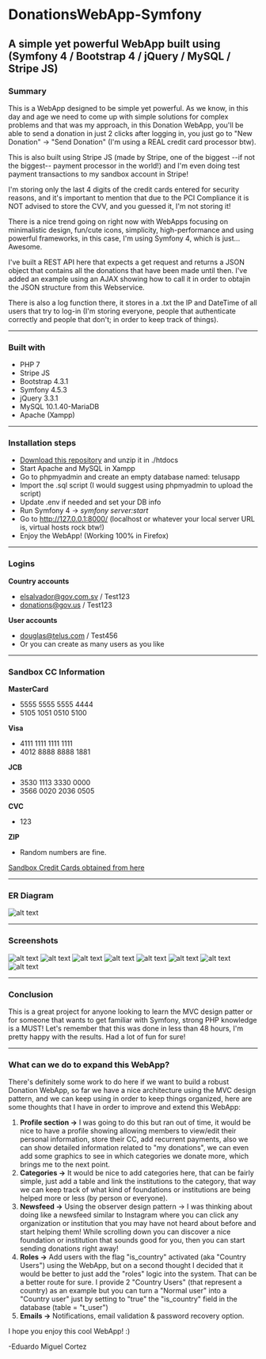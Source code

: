 # DonationsWebApp-Symfony
## A simple yet powerful WebApp built using (Symfony 4 / Bootstrap 4 / jQuery / MySQL / Stripe JS)

### Summary
This is a WebApp designed to be simple yet powerful. As we know, in this day and age we need to come up with simple solutions for complex problems and that was my approach, in this Donation WebApp, you'll be able to send a donation in just 2 clicks after logging in, you just go to "New Donation" -> "Send Donation" (I'm using a REAL credit card processor btw).

This is also built using Stripe JS (made by Stripe, one of the biggest --if not the biggest-- payment processor in the world!) and I'm even doing test payment transactions to my sandbox account in Stripe!

I'm storing only the last 4 digits of the credit cards entered for security reasons, and it's important to mention that due to the PCI Compliance it is NOT advised to store the CVV, and you guessed it, I'm not storing it!

There is a nice trend going on right now with WebApps focusing on minimalistic design, fun/cute icons, simplicity, high-performance and using powerful frameworks, in this case, I'm using Symfony 4, which is just... Awesome.

I've built a REST API here that expects a get request and returns a JSON object that contains all the donations that have been made until then. I've added an example using an AJAX showing how to call it in order to obtajin the JSON structure from this Webservice.

There is also a log function there, it stores in a .txt the IP and DateTime of all users that try to log-in (I'm storing everyone, people that authenticate correctly and people that don't; in order to keep track of things). 


********************************

### Built with
* PHP 7
* Stripe JS
* Bootstrap 4.3.1
* Symfony 4.5.3
* jQuery 3.3.1
* MySQL 10.1.40-MariaDB
* Apache (Xampp)

********************************
### Installation steps

* [Download this repository](https://github.com/ecortez91/DonationsWebApp-Symfony/tree/alpha) and unzip it in ./htdocs
* Start Apache and MySQL in Xampp
* Go to phpmyadmin and create an empty database named: telusapp
* Import the .sql script (I would suggest using phpmyadmin to upload the script)
* Update .env if needed and set your DB info
* Run Symfony 4 -> *symfony server:start*
* Go to http://127.0.0.1:8000/ (localhost or whatever your local server URL is, virtual hosts rock btw!)
* Enjoy the WebApp! (Working 100% in Firefox)

********************************
### Logins

**Country accounts**

* elsalvador@gov.com.sv / Test123
* donations@gov.us / Test123

**User accounts**

* douglas@telus.com / Test456
* Or you can create as many users as you like

********************************
### Sandbox CC Information

**MasterCard**
* 5555 5555 5555 4444
* 5105 1051 0510 5100

**Visa**
* 4111 1111 1111 1111
* 4012 8888 8888 1881

**JCB**
* 3530 1113 3330 0000
* 3566 0020 2036 0505

**CVC**
* 123 

**ZIP**
* Random numbers are fine.

[Sandbox Credit Cards obtained from here](https://www.paypalobjects.com/en_AU/vhelp/paypalmanager_help/credit_card_numbers.htm)

********************************

### ER Diagram

![alt text](https://github.com/ecortez91/DonationsWebApp-Symfony/blob/alpha/Documentation/Database%20Files/ER%20Diagram/ER-Diagram%20-%20Cortez%20Donations.png)


********************************

### Screenshots

![alt text](https://github.com/ecortez91/DonationsWebApp-Symfony/blob/alpha/Documentation/Screenshots/LoginPage.png)
![alt text](https://github.com/ecortez91/DonationsWebApp-Symfony/blob/alpha/Documentation/Screenshots/RegisterPage.png)
![alt text](https://github.com/ecortez91/DonationsWebApp-Symfony/blob/alpha/Documentation/Screenshots/DonationPage.png)
![alt text](https://github.com/ecortez91/DonationsWebApp-Symfony/blob/alpha/Documentation/Screenshots/MainPage%20-%20CountryUser.png)
![alt text](https://github.com/ecortez91/DonationsWebApp-Symfony/blob/alpha/Documentation/Screenshots/MainPage%20-%20User.png)
![alt text](https://github.com/ecortez91/DonationsWebApp-Symfony/blob/alpha/Documentation/Screenshots/Today's%20log%20button.png)
![alt text](https://github.com/ecortez91/DonationsWebApp-Symfony/blob/alpha/Documentation/Screenshots/Full%20log%20button.png)
![alt text](https://github.com/ecortez91/DonationsWebApp-Symfony/blob/alpha/Documentation/Screenshots/View%20all%20donations%20button.png)


********************************

### Conclusion

This is a great project for anyone looking to learn the MVC design patter or for someone that wants to get familiar with Symfony, strong PHP knowledge is a MUST! Let's remember that this was done in less than 48 hours, I'm pretty happy with the results. Had a lot of fun for sure!


********************************

### What can we do to expand this WebApp?

There's definitely some work to do here if we want to build a robust Donation WebApp, so far we have a nice architecture using the MVC design pattern, and we can keep using in order to keep things organized, here are some thoughts that I have in order to improve and extend this WebApp:

1) **Profile section ->** I was going to do this but ran out of time, it would be nice to have a profile showing allowing members to view/edit their personal information, store their CC, add recurrent payments, also we can show detailed information related to "my donations", we can even add some graphics to see in which categories we donate more, which brings me to the next point.
2) **Categories ->** It would be nice to add categories here, that can be fairly simple, just add a table and link the institutions to the category, that way we can keep track of what kind of foundations or institutions are being helped more or less (by person or everyone).
3) **Newsfeed ->** Using the observer design pattern -> I was thinking about doing like a newsfeed similar to Instagram where you can click any organization or institution that you may have not heard about before and start helping them! While scrolling down you can discover a nice foundation or institution that sounds good for you, then you can start sending donations right away!
4) **Roles ->** Add users with the flag "is_country" activated (aka "Country Users") using the WebApp, but on a second thought I decided that it would be better to just add the "roles" logic into the system. That can be a better route for sure. I provide 2 "Country Users" (that represent a country) as an example but you can turn a "Normal user" into a "Country user" just by setting to "true" the "is_country" field in the database (table = "t_user")
5) **Emails ->** Notifications, email validation & password recovery option.

I hope you enjoy this cool WebApp! :)


-Eduardo Miguel Cortez
